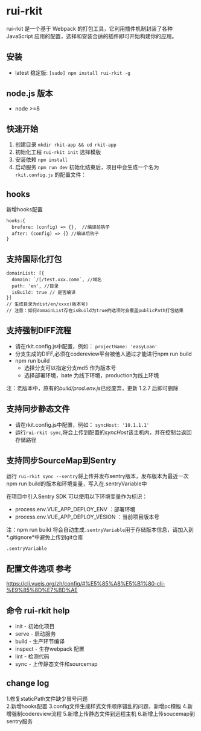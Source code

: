 # rui-rkit

rui-rkit 是一个基于 Webpack 的打包工具，它利用插件机制封装了各种 JavaScript 应用的配置，选择和安装合适的插件即可开始构建你的应用。


## 安装

- latest 稳定版: `[sudo] npm install rui-rkit -g`

## node.js 版本
- node >=8

## 快速开始

1. 创建目录 `mkdir rkit-app && cd rkit-app`
2. 初始化工程 `rui-rkit init` 选择模版
3. 安装依赖 `npm install`
4. 启动服务 `npm run dev`
初始化结束后，项目中会生成一个名为 `rkit.config.js` 的配置文件：
## hooks
新增hooks配置  
```
hooks:{
  brefore: (config) => {},  //编译前钩子
  after: (config) => {} //编译后钩子
}
```
## 支持国际化打包
```
domainList: [{
  domain: `/[/test.xxx.comn`, //域名
  path: 'en', //目录
  isBuild: true // 是否编译
}]
// 生成目录为dist/en/xxxx(版本号)
// 注意：如何domainList存在isBuild为true的选项时会覆盖publicPath打包结果
```

## 支持强制DIFF流程
- 请在rkit.config.js中配置，例如： `projectName: 'easyLoan'`
- 分支生成的DIFF,必须在codereview平台被他人通过才能进行npm run build
- npm run build 
   - 选择分支可以指定分支md5 作为版本号
   - 选择部署环境，bate 为线下环境，production为线上环境

注：老版本中，原有的*build/prod.env.js*已经废弃，更新 1.2.7 后即可删除

## 支持同步静态文件
- 请在rkit.config.js中配置，例如： `syncHost: '10.1.1.1'`
- 运行`rui-rkit sync`,将会上传到配置的*syncHost*该主机内，并在控制台返回存储路径

## 支持同步SourceMap到Sentry

运行 `rui-rkit sync --sentry`将上传并发布sentry版本，发布版本为最近一次npm run build的版本和环境变量，写入在.sentryVariable中

在项目中引入Sentry SDK 可以使用以下环境变量作为标识：

- process.env.VUE_APP_DEPLOY_ENV ：部署环境
- process.env.VUE_APP_DEPLOY_VESION ：当前项目版本号


注：npm run build 将会自动生成`.sentryVariable`用于存储版本信息，请加入到*.gitignore*中避免上传到git仓库

```.gitignore
.sentryVariable
```



## 配置文件选项 参考
https://cli.vuejs.org/zh/config/#%E5%85%A8%E5%B1%80-cli-%E9%85%8D%E7%BD%AE

## 命令 rui-rkit help

- init - 初始化项目
- serve - 启动服务
- build - 生产环节编译
- inspect - 生存webpack 配置
- lint - 检测代码
- sync - 上传静态文件和sourcemap

## change log  
1.修复staticPath文件缺少冒号问题    
2.新增hooks配置
3.config文件生成样式文件顺序错乱的问题，新增pc模版
4.新增强制codereview流程
5.新增上传静态文件到远程主机
6.新增上传soucemap到sentry服务